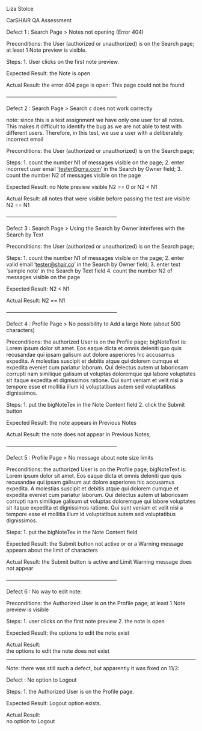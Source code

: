 Liza Stolce

CarSHAiR QA Assessment


Defect 1 :  Search Page > Notes not opening (Error 404)

Preconditions: 
	the User (authorized or unauthorized) is on the Search page;
	at least 1 Note preview is visible.

Steps: 
	1. User clicks on the first note preview.

Expected Result: 
	the Note is open

Actual Result:
	the error 404 page is open: This page could not be found

—————————————————————

Defect 2 :  Search Page > Search c does not work correctly

note: since this is a test assignment we have only one user for all notes. This makes it difficult to identify the bug as we are not able to test with different users. Therefore, in this test, we use a user with a deliberately incorrect email


Preconditions: 
	the User (authorized or unauthorized) is on the Search page;
	
Steps: 
	1. count the number N1 of messages visible on the page;
	2. enter incorrect user email ‘tester@gma.com’  in the Search by Owner field;
	3. count the number N2 of messages visible on the page

Expected Result: 
	no Note preview visible
	N2 == 0 or N2 < N1

Actual Result:
	all notes that were visible before passing the test are visible
	N2 == N1

—————————————————————

Defect 3 :  Search Page > Using the Search by Owner interferes with the Search by Text

Preconditions: 
	the User (authorized or unauthorized) is on the Search page;
	
Steps: 
	1. count the number N1 of messages visible on the page;
	2. enter valid email ‘tester@shair.co’  in the Search by Owner field;
	3. enter text ‘sample note’ in the Search by Text field
	4. count the number N2 of messages visible on the page

Expected Result: 
	N2 < N1

Actual Result:
	N2 == N1

—————————————————————

Defect 4 :  Profile Page > No possibility to Add a large Note (about 500 characters)

Preconditions: 
	the authorized User is on the Profile page;
	bigNoteText is:  
Lorem ipsum dolor sit amet. Eos eaque dicta et omnis deleniti quo quis recusandae qui ipsam galisum aut dolore asperiores hic accusamus expedita. A molestias suscipit et debitis atque qui dolorem cumque et expedita eveniet cum pariatur laborum. Qui delectus autem ut laboriosam corrupti nam similique galisum ut voluptas doloremque qui labore voluptates sit itaque expedita et dignissimos ratione. Qui sunt veniam et velit nisi a tempore esse et mollitia illum id voluptatibus autem sed voluptatibus dignissimos.
	
Steps: 
	1. put the bigNoteTex in the Note Content field
	2. click the Submit button
	
Expected Result: 
	the note appears in Previous Notes

Actual Result:
	the note does not appear in Previous Notes, 

—————————————————————

Defect 5 :  Profile Page > No message about note size limits

Preconditions: 
	the authorized User is on the Profile page;
	bigNoteText is:  
Lorem ipsum dolor sit amet. Eos eaque dicta et omnis deleniti quo quis recusandae qui ipsam galisum aut dolore asperiores hic accusamus expedita. A molestias suscipit et debitis atque qui dolorem cumque et expedita eveniet cum pariatur laborum. Qui delectus autem ut laboriosam corrupti nam similique galisum ut voluptas doloremque qui labore voluptates sit itaque expedita et dignissimos ratione. Qui sunt veniam et velit nisi a tempore esse et mollitia illum id voluptatibus autem sed voluptatibus dignissimos.

Steps: 
	1. put the bigNoteTex in the Note Content field

Expected Result: 
	the Submit button not active 
	or or a Warning message appears about the limit of characters

Actual Result:
	the Submit button is active
	and Limit Warning message does not appear

—————————————————————

Defect 6 :   No way to edit note:

Preconditions: 
	the Authorized User is on the Profile page;
	at least 1 Note preview is visible

Steps:
	1. user clicks on the first note preview
	2. the note is open

Expected Result: 
	the options to edit the note exist

Actual Result:  
	the options to edit the note does not exist


--------------------------------------------

Note: there was still such a defect, but apparently it was fixed on 11/2:

Defect :   No option to Logout

Steps: 
	1. the Authorized User is on the Profile page.

Expected Result: 
	Logout option exists.

Actual Result:  
	no option to Logout

